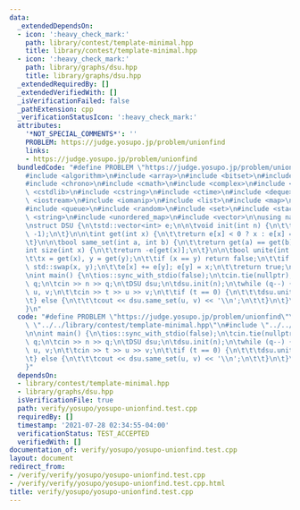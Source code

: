 ```yaml
---
data:
  _extendedDependsOn:
  - icon: ':heavy_check_mark:'
    path: library/contest/template-minimal.hpp
    title: library/contest/template-minimal.hpp
  - icon: ':heavy_check_mark:'
    path: library/graphs/dsu.hpp
    title: library/graphs/dsu.hpp
  _extendedRequiredBy: []
  _extendedVerifiedWith: []
  _isVerificationFailed: false
  _pathExtension: cpp
  _verificationStatusIcon: ':heavy_check_mark:'
  attributes:
    '*NOT_SPECIAL_COMMENTS*': ''
    PROBLEM: https://judge.yosupo.jp/problem/unionfind
    links:
    - https://judge.yosupo.jp/problem/unionfind
  bundledCode: "#define PROBLEM \"https://judge.yosupo.jp/problem/unionfind\"\n\n\
    #include <algorithm>\n#include <array>\n#include <bitset>\n#include <cassert>\n\
    #include <chrono>\n#include <cmath>\n#include <complex>\n#include <cstdio>\n#include\
    \ <cstdlib>\n#include <cstring>\n#include <ctime>\n#include <deque>\n#include\
    \ <iostream>\n#include <iomanip>\n#include <list>\n#include <map>\n#include <numeric>\n\
    #include <queue>\n#include <random>\n#include <set>\n#include <stack>\n#include\
    \ <string>\n#include <unordered_map>\n#include <vector>\n\nusing namespace std;\n\
    \nstruct DSU {\n\tstd::vector<int> e;\n\n\tvoid init(int n) {\n\t\te = std::vector<int>(n,\
    \ -1);\n\t}\n\n\tint get(int x) {\n\t\treturn e[x] < 0 ? x : e[x] = get(e[x]);\n\
    \t}\n\n\tbool same_set(int a, int b) {\n\t\treturn get(a) == get(b);\n\t}\n\n\t\
    int size(int x) {\n\t\treturn -e[get(x)];\n\t}\n\n\tbool unite(int x, int y) {\n\
    \t\tx = get(x), y = get(y);\n\t\tif (x == y) return false;\n\t\tif (e[x] > e[y])\
    \ std::swap(x, y);\n\t\te[x] += e[y]; e[y] = x;\n\t\treturn true;\n\t}\n};\n\n\
    \nint main() {\n\tios::sync_with_stdio(false);\n\tcin.tie(nullptr);\n\tint n,\
    \ q;\n\tcin >> n >> q;\n\tDSU dsu;\n\tdsu.init(n);\n\twhile (q--) {\n\t\tint t,\
    \ u, v;\n\t\tcin >> t >> u >> v;\n\t\tif (t == 0) {\n\t\t\tdsu.unite(u, v);\n\t\
    \t} else {\n\t\t\tcout << dsu.same_set(u, v) << '\\n';\n\t\t}\n\t}\n\treturn 0;\n\
    }\n"
  code: "#define PROBLEM \"https://judge.yosupo.jp/problem/unionfind\"\n\n#include\
    \ \"../../library/contest/template-minimal.hpp\"\n#include \"../../library/graphs/dsu.hpp\"\
    \n\nint main() {\n\tios::sync_with_stdio(false);\n\tcin.tie(nullptr);\n\tint n,\
    \ q;\n\tcin >> n >> q;\n\tDSU dsu;\n\tdsu.init(n);\n\twhile (q--) {\n\t\tint t,\
    \ u, v;\n\t\tcin >> t >> u >> v;\n\t\tif (t == 0) {\n\t\t\tdsu.unite(u, v);\n\t\
    \t} else {\n\t\t\tcout << dsu.same_set(u, v) << '\\n';\n\t\t}\n\t}\n\treturn 0;\n\
    }"
  dependsOn:
  - library/contest/template-minimal.hpp
  - library/graphs/dsu.hpp
  isVerificationFile: true
  path: verify/yosupo/yosupo-unionfind.test.cpp
  requiredBy: []
  timestamp: '2021-07-28 02:34:55-04:00'
  verificationStatus: TEST_ACCEPTED
  verifiedWith: []
documentation_of: verify/yosupo/yosupo-unionfind.test.cpp
layout: document
redirect_from:
- /verify/verify/yosupo/yosupo-unionfind.test.cpp
- /verify/verify/yosupo/yosupo-unionfind.test.cpp.html
title: verify/yosupo/yosupo-unionfind.test.cpp
---
```

